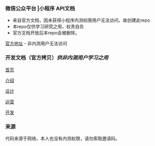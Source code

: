 ### 微信公众平台 |小程序 API文档

- 来自官方文档，因未获得小程序内测权限用户无法访问，故创建此repo
- 本repo仅供学习研究之用，权责自负
- 官方文档开放后本repo会被删除。

[官方地址](https://mp.weixin.qq.com/wxopen/wawiki) - 非内测用户无法访问

### 开发文档（官方拷贝）*供非内测用户学习之用*

[首页](http://jiji262.github.io/weapp-docs/index.html)

[介绍](http://jiji262.github.io/weapp-docs/introduction/index.html)

[设计](http://jiji262.github.io/weapp-docs/design/index.html)

[运营](http://jiji262.github.io/weapp-docs/product/index.html)

[开发](http://jiji262.github.io/weapp-docs/api/index.html)

### 来源

代码来源于网络，本人也没有内测权限，请勿索取邀请码。

